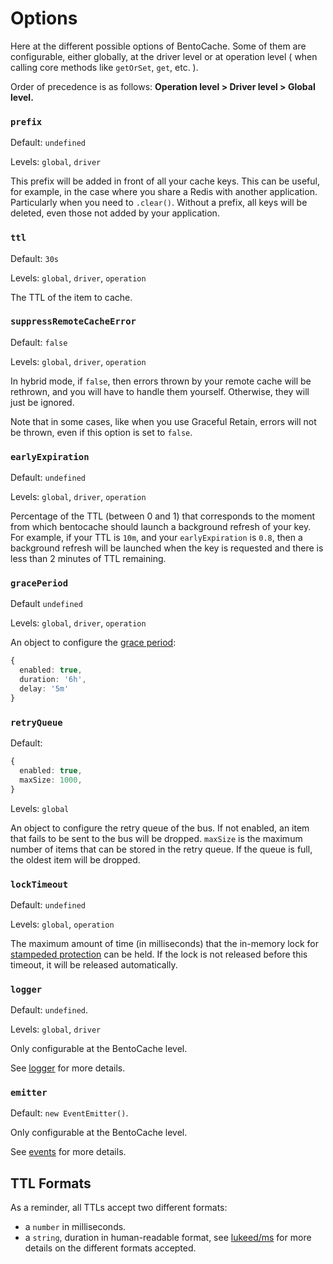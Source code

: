 # Options

Here at the different possible options of BentoCache. Some of them are configurable, either globally, at the driver level or at operation level ( when calling core methods like `getOrSet`, `get`, etc. ).

Order of precedence is as follows: **Operation level > Driver level > Global level.**

### `prefix`

Default: `undefined`

Levels: `global`, `driver`

This prefix will be added in front of all your cache keys. This can be useful, for example, in the case where you share a Redis with another application. Particularly when you need to `.clear()`. Without a prefix, all keys will be deleted, even those not added by your application.

### `ttl`

Default: `30s`

Levels: `global`, `driver`, `operation`

The TTL of the item to cache.

### `suppressRemoteCacheError`

Default: `false`

Levels: `global`, `driver`, `operation`

In hybrid mode, if `false`, then errors thrown by your remote cache will be rethrown, and you will have to handle them yourself. Otherwise, they will just be ignored.

Note that in some cases, like when you use Graceful Retain, errors will not be thrown, even if this option is set to `false`.

### `earlyExpiration`

Default: `undefined`

Levels: `global`, `driver`, `operation`

Percentage of the TTL (between 0 and 1) that corresponds to the moment from which bentocache should launch a background refresh of your key. For example, if your TTL is `10m`, and your `earlyExpiration` is `0.8`, then a background refresh will be launched when the key is requested and there is less than 2 minutes of TTL remaining.

### `gracePeriod`

Default `undefined`

Levels: `global`, `driver`, `operation`

An object to configure the [grace period](grace_period):
```ts
{
  enabled: true,
  duration: '6h',
  delay: '5m'
}
```

### `retryQueue`

Default: 
```ts
{
  enabled: true,
  maxSize: 1000,
}
```

Levels: `global`

An object to configure the retry queue of the bus. If not enabled, an item that fails to be sent to the bus will be dropped.
`maxSize` is the maximum number of items that can be stored in the retry queue. If the queue is full, the oldest item will be dropped.

### `lockTimeout`

Default: `undefined`

Levels: `global`, `operation`

The maximum amount of time (in milliseconds) that the in-memory lock for [stampeded protection](./stampede_protection.md) can be held. If the lock is not released before this timeout, it will be released automatically.

### `logger`

Default: `undefined`.

Levels: `global`, `driver`

Only configurable at the BentoCache level.

See [logger](./logging.md) for more details.

### `emitter`

Default: `new EventEmitter()`.

Only configurable at the BentoCache level.

See [events](./events.md) for more details.


## TTL Formats

As a reminder, all TTLs accept two different formats:
- a `number` in milliseconds.
- a `string`, duration in human-readable format, see [lukeed/ms](https://github.com/lukeed/ms) for more details on the different formats accepted.


